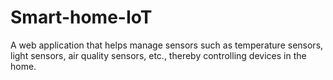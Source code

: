 # Smart-home-IoT
A web application that helps manage sensors such as temperature sensors, light sensors, air quality sensors, etc., thereby controlling devices in the home.
